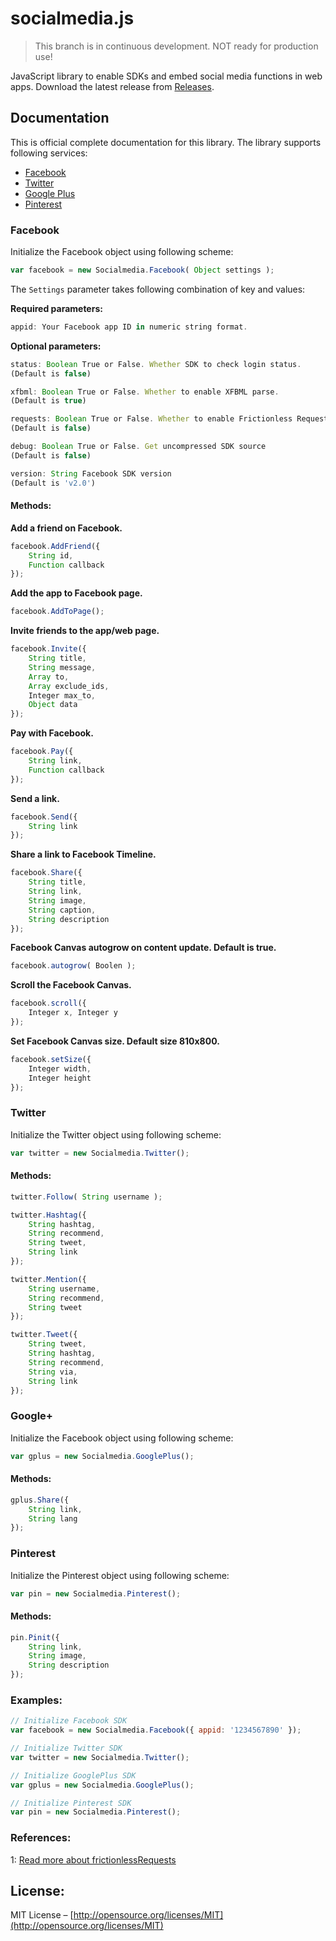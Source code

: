 # socialmedia.js

<blockquote>This branch is in continuous development. NOT ready for production use!</blockquote>

JavaScript library to enable SDKs and embed social media functions in web apps. Download the latest release from [Releases](http://git.io/sm-release).

## Documentation

This is official complete documentation for this library. The library supports following services:

* [Facebook](#facebook)
* [Twitter](#twitter)
* [Google Plus](#googleplus)
* [Pinterest](#pinterest)

### Facebook

Initialize the Facebook object using following scheme:

``` javascript
var facebook = new Socialmedia.Facebook( Object settings );
```

The `Settings` parameter takes following combination of key and values:

**Required parameters:**

``` javascript
appid: Your Facebook app ID in numeric string format.
```

**Optional parameters:**

``` javascript
status: Boolean True or False. Whether SDK to check login status.
(Default is false)
```
``` javascript
xfbml: Boolean True or False. Whether to enable XFBML parse.
(Default is true)
```
``` javascript
requests: Boolean True or False. Whether to enable Frictionless Requests.
(Default is false)
```
``` javascript
debug: Boolean True or False. Get uncompressed SDK source
(Default is false)
```
``` javascript
version: String Facebook SDK version
(Default is 'v2.0')
```

#### Methods:

**Add a friend on Facebook.**

``` javascript
facebook.AddFriend({ 
	String id, 
	Function callback 
});
```

**Add the app to Facebook page.**

``` javascript
facebook.AddToPage();
```


**Invite friends to the app/web page.**

``` javascript
facebook.Invite({
	String title,
	String message,
	Array to,
	Array exclude_ids,
	Integer max_to,
	Object data
});
```


**Pay with Facebook.**

``` javascript
facebook.Pay({
	String link,
	Function callback
});
```


**Send a link.**

``` javascript
facebook.Send({
	String link
});
```


**Share a link to Facebook Timeline.**

``` javascript
facebook.Share({
	String title,
	String link,
	String image,
	String caption,
	String description
});
```


**Facebook Canvas autogrow on content update. Default is true.**

``` javascript
facebook.autogrow( Boolen );
```


**Scroll the Facebook Canvas.**

``` javascript
facebook.scroll({
	Integer x, Integer y
});
```


**Set Facebook Canvas size. Default size 810x800.**

``` javascript
facebook.setSize({ 
	Integer width,
	Integer height
});
```

### Twitter

Initialize the Twitter object using following scheme:

``` javascript
var twitter = new Socialmedia.Twitter();
```

#### Methods:

``` javascript
twitter.Follow( String username );
```
``` javascript
twitter.Hashtag({
	String hashtag,
	String recommend,
	String tweet,
	String link
});
```
``` javascript
twitter.Mention({
	String username,
	String recommend,
	String tweet
});
```
``` javascript
twitter.Tweet({
	String tweet,
	String hashtag,
	String recommend,
	String via,
	String link
});
```

### Google+

Initialize the Facebook object using following scheme:

``` javascript
var gplus = new Socialmedia.GooglePlus();
```

#### Methods:

``` javascript
gplus.Share({
	String link,
	String lang
});
```

### Pinterest

Initialize the Pinterest object using following scheme:

``` javascript
var pin = new Socialmedia.Pinterest();
```

#### Methods:

``` javascript
pin.Pinit({
	String link,
	String image,
	String description
});
```

### Examples:

``` javascript
// Initialize Facebook SDK
var facebook = new Socialmedia.Facebook({ appid: '1234567890' });

// Initialize Twitter SDK
var twitter = new Socialmedia.Twitter();

// Initialize GooglePlus SDK
var gplus = new Socialmedia.GooglePlus();

// Initialize Pinterest SDK
var pin = new Socialmedia.Pinterest();
```

### References:
1: [Read more about frictionlessRequests](https://developers.facebook.com/docs/games/requests/v2.0#frictionless-requests)

## License:
MIT License – [http://opensource.org/licenses/MIT](http://opensource.org/licenses/MIT)
